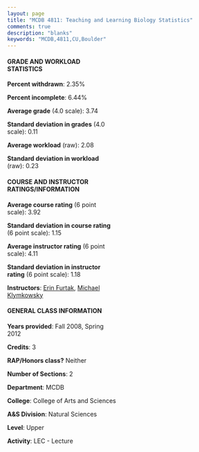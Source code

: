 ```yaml
---
layout: page
title: "MCDB 4811: Teaching and Learning Biology Statistics"
comments: true
description: "blanks"
keywords: "MCDB,4811,CU,Boulder"
---
```

<head>
<script src="https://ajax.googleapis.com/ajax/libs/jquery/2.1.3/jquery.min.js"></script>
<script src="https://dl.dropboxusercontent.com/s/pc42nxpaw1ea4o9/highcharts.js?dl=0"></script>
<!-- <script src="../assets/js/highcharts.js"></script> -->
<style type="text/css">@font-face {
	font-family: "Bebas Neue";
	src: url(https://www.filehosting.org/file/details/544349/BebasNeue Regular.otf) format("opentype");
	}
	h1.Bebas { 
		font-family: "Bebas Neue", Verdana, Tahoma;
	}
</style>
</head>
<body>
	<div id="container" style="float: right; width: 45%; height: 88%; margin-left: 2.5%; margin-right: 2.5%;"></div>
	<script language="JavaScript">
		$(document).ready(function() {
		var chart = {type: 'column'};
		var title = {text: 'Grade Distribution'};
		var xAxis = {categories: ['A','B','C','D','F'],crosshair: true};
		var yAxis = {min: 0,title: {text: 'Percentage'}};
		var tooltip = {headerFormat: '<center><b><span style="font-size:20px">{point.key}</span></b></center>',
		               pointFormat: '<td style="padding:0"><b>{point.y:.1f}%</b></td>',
		               footerFormat: '</table>',shared: true,useHTML: true};
		var plotOptions = {column: {pointPadding: 0.0,borderWidth: 0}};  
		var credits = {enabled: false};var series= [{name: 'Percent',data: [77.5,20.0,0.0,2.5,0.0,]}];
		var json = {};
		json.chart = chart;
		json.title = title;
		json.tooltip = tooltip;
		json.xAxis = xAxis;
		json.yAxis = yAxis;  
		json.series = series;
		json.plotOptions = plotOptions;  
		json.credits = credits;
		$('#container').highcharts(json);
	});
	</script>
</body>
			   
#### GRADE AND WORKLOAD STATISTICS

**Percent withdrawn**: 2.35%

**Percent incomplete**: 6.44%

**Average grade** (4.0 scale): 3.74

**Standard deviation in grades** (4.0 scale): 0.11

**Average workload** (raw): 2.08

**Standard deviation in workload** (raw): 0.23

#### COURSE AND INSTRUCTOR RATINGS/INFORMATION

**Average course rating** (6 point scale): 3.92

**Standard deviation in course rating** (6 point scale): 1.15

**Average instructor rating** (6 point scale): 4.11

**Standard deviation in instructor rating** (6 point scale): 1.18

**Instructors**: <a href='../../instructors/Erin_Furtak'>Erin Furtak</a>, <a href='../../instructors/Michael_Klymkowsky'>Michael Klymkowsky</a>

#### GENERAL CLASS INFORMATION

**Years provided**: Fall 2008, Spring 2012

**Credits**: 3

**RAP/Honors class?** Neither

**Number of Sections**: 2

**Department**: MCDB

**College**: College of Arts and Sciences

**A&S Division**: Natural Sciences

**Level**: Upper

**Activity**: LEC - Lecture
